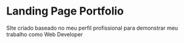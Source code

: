 # Landing Page Portfolio
 
SIte criado baseado no meu perfil profissional para demonstrar meu trabalho como Web Developer
